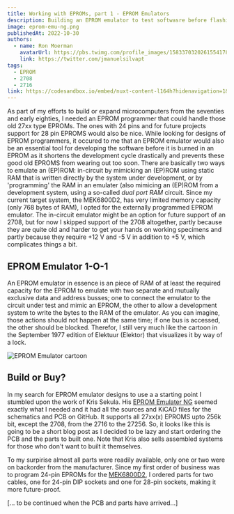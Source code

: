 ```yaml
---
title: Working with EPROMs, part 1 - EPROM Emulators
description: Building an EPROM emulator to test softwasre before flashing it to old EPROMs like the 2716 that might otherwise wear out too soon, not to mention the time it takes for one test cycle...
image: eprom-emu-ng.png
publishedAt: 2022-10-30
authors:
  - name: Ron Moerman
    avatarUrl: https://pbs.twimg.com/profile_images/1583370320261554178/nvAlAh58_400x400.jpg
    link: https://twitter.com/jmanuelsilvapt
tags:
  - EPROM
  - 2708
  - 2716
link: https://codesandbox.io/embed/nuxt-content-l164h?hidenavigation=1&theme=dark
---
```

As part of my efforts to build or expand microcomputers from the seventies and early eighties, I needed an EPROM programmer that could handle those old 27xx type EPROMs.
The ones with 24 pins and for future projects support for 28 pin EPROMS would also be nice.
While looking for designs of EPROM programmers, it occured to me that an EPROM emulator would also be an essential tool for developing the software before it is burned in an EPROM as it shortens the development cycle drastically and prevents these good old EPROMS from wearing out too soon.
There are basically two ways to emulate an (EP)ROM: in-circuit by mimicking an (EP)ROM using static RAM that is written directly by the system under development, or by 'programming' the RAM in an emulater (also mimicing an (EP)ROM from a development system, using a so-called _dual port RAM_ circuit.
Since my current target system, the MEK6800D2, has very limited memory capacity (only 768 bytes of RAM), I opted for the externally programmed EPROM emulator.
The in-circuit emulator might be an option for future support of an 2708, but for now I skipped support of the 2708 altogether, partly because they are quite old and harder to get your hands on working specimens and partly because they require +12 V and -5 V in addition to +5 V, which complicates things a bit.

## EPROM Emulator 1-O-1

An EPROM emulator in essence is an piece of RAM of at least the required capacity for the EPROM to emulate with two separate and mutually exclusive data and address busses; one to connect the emulator to the circuit under test and mimic an EPROM, the other to allow a development system to write the bytes to the RAM of the emulator.
As you can imagine, those actions should not happen at the same time; if one bus is accessed, the other should be blocked.
Therefor, I still very much like the cartoon in the September 1977 edition of Elektuur (Elektor) that visualizes it by way of a lock.

![EPROM Emulator cartoon](sluis.png) 

## Build or Buy?

In my search for EPROM emulator designs to use a a starting point I stumbled upon the work of Kris Sekula.
His [EPROM Emulater NG](https://github.com/Kris-Sekula/EPROM-EMU-NG/fork) seemed exactly what I needed and it had all the sources and KiCAD files for the schematics and PCB on GitHub.
It supports all 27xx(x) EPROMS upto 256k bit, except the 2708, from the 2716 to the 27256.
So, it looks like this is going to be a short blog post as I decided to be lazy and start ordering the PCB and the parts to built one.
Note that Kris also sells assembled systems for those who don't want to built it themselves.

To my surpirise almost all parts were readily available, only one or two were on backorder from the manufacturer.
Since my first order of business was to program 24-pin EPROMs for the [MEK6800D2](https://crazyelectron.io/mek6800d2_01), I ordered parts for two cables, one for 24-pin DIP sockets and one for 28-pin sockets, making it more future-proof.

[... to be continued when the PCB and parts have arrived...]
